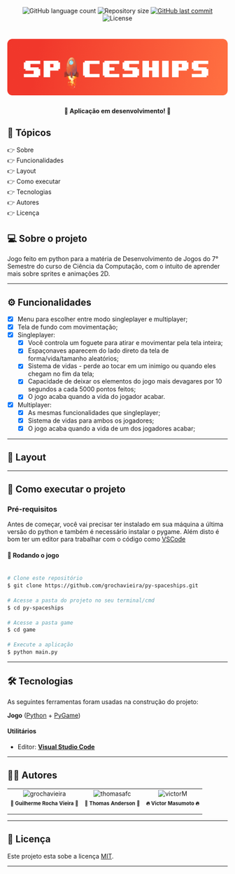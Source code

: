 <p align="center">
  <img alt="GitHub language count" src="https://img.shields.io/github/languages/count/grochavieira/py-spaceships?color=%2304D361&style=flat">

  <img alt="Repository size" src="https://img.shields.io/github/repo-size/grochavieira/py-spaceships?style=flat">
  
  <a href="https://github.com/grochavieira/py-spaceships/commits/master">
    <img alt="GitHub last commit" src="https://img.shields.io/github/last-commit/grochavieira/py-spaceships?style=flat">
  </a>
    
   <img alt="License" src="https://img.shields.io/badge/license-MIT-brightgreen?style=flat">
  
 
</p>
<h1 align="center">
    <img src="./.github/logo.png" />
</h1>

<h4 align="center"> 
	🚧  Aplicação em desenvolvimento! 🚧
</h4>

## 🏁 Tópicos

<p>
 👉<a href="#-sobre-o-projeto" style="text-decoration: none; "> Sobre</a> <br/>
👉<a href="#-funcionalidades" style="text-decoration: none; "> Funcionalidades</a> <br/>
👉<a href="#-layout" style="text-decoration: none"> Layout</a> <br/>
👉<a href="#-como-executar-o-projeto" style="text-decoration: none"> Como executar</a> <br/>
👉<a href="#-tecnologias" style="text-decoration: none"> Tecnologias</a> <br/>
👉<a href="#-autores" style="text-decoration: none"> Autores</a> <br/>
👉<a href="#user-content--licença" style="text-decoration: none"> Licença</a>

</p>

## 💻 Sobre o projeto

Jogo feito em python para a matéria de Desenvolvimento de Jogos do 7° Semestre do curso de Ciência da Computação, com o intuito de aprender mais sobre sprites e animações 2D.

---

<a name="-funcionalidades"></a>

## ⚙️ Funcionalidades

- [x] Menu para escolher entre modo singleplayer e multiplayer;
- [x] Tela de fundo com movimentação;
- [x] Singleplayer:
  - [x] Você controla um foguete para atirar e movimentar pela tela inteira;
  - [x] Espaçonaves aparecem do lado direto da tela de forma/vida/tamanho aleatórios;
  - [x] Sistema de vidas - perde ao tocar em um inimigo ou quando eles chegam no fim da tela;
  - [x] Capacidade de deixar os elementos do jogo mais devagares por 10 segundos a cada 5000 pontos feitos;
  - [x] O jogo acaba quando a vida do jogador acabar.
- [x] Multiplayer:
  - [x] As mesmas funcionalidades que singleplayer;
  - [x] Sistema de vidas para ambos os jogadores;
  - [x] O jogo acaba quando a vida de um dos jogadores acabar;

---

## 🎨 Layout

---

## 🚀 Como executar o projeto

### Pré-requisitos

Antes de começar, você vai precisar ter instalado em sua máquina a última versão do python e também
é necessário instalar o pygame.
Além disto é bom ter um editor para trabalhar com o código como [VSCode](https://code.visualstudio.com/)

#### 🧭 Rodando o jogo

```bash

# Clone este repositório
$ git clone https://github.com/grochavieira/py-spaceships.git

# Acesse a pasta do projeto no seu terminal/cmd
$ cd py-spaceships

# Acesse a pasta game
$ cd game

# Execute a aplicação
$ python main.py


```

---

## 🛠 Tecnologias

As seguintes ferramentas foram usadas na construção do projeto:

**Jogo** ([Python](https://www.python.org/) + [PyGame](https://www.pygame.org/news))

#### **Utilitários**

- Editor: **[Visual Studio Code](https://code.visualstudio.com/)**

---

<a name="-autores"></a>

## 🦸‍♂️ **Autores**

<table align="center" width="100%">
  <tr align="center">
    <td>
      <img src="https://avatars.githubusercontent.com/u/48029638?s=460&u=40540691957b5aabf04e2e1d4cddf8d3633cb1be&v=4" width="150px;" alt="grochavieira"/>
      <br />
      <sub><strong>🌟 Guilherme Rocha Vieira 🌟</strong></sub>
      </p>
    </td>
    <td>
      <img src="https://avatars.githubusercontent.com/u/48140030?v=4" width="150px;" alt="thomasafc"/>
      <br />
      <sub><strong>🌟 Thomas Anderson 🌟</strong></sub>
      </p>
    </td>
    <td>
      <img src="https://avatars.githubusercontent.com/u/49913795?s=400&u=4025fc41010d4a87d90cf658156b1d7807c69ac8&v=4" width="150px;" alt="victorM"/>
      <br />
      <sub><strong>🔥 Victor Masumoto 🔥</strong></sub>
      </p>
    </td>
  </tr>

</table>

---

## 📝 Licença

Este projeto esta sobe a licença [MIT](./LICENSE).

---
